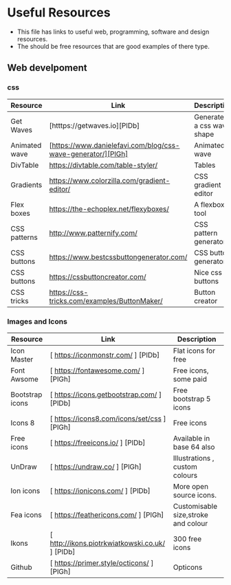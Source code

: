 # Useful Resources

  - This file has links to useful web, programming, software and design resources.
  - The should be free resources that are good examples of there type.

## Web develpoment 

### css

| Resource | Link | Description |
| ------ | ------ | ------------|
| Get Waves | [htttps://getwaves.io][PlDb] | Generates a css wave shape |
| Animated wave | [https://www.danielefavi.com/blog/css-wave-generator/][PlGh] | Animated wave |
| DivTable |	https://divtable.com/table-styler/ |Tables |
| Gradients | 	https://www.colorzilla.com/gradient-editor/	| CSS gradient editor |
| Flex boxes |	https://the-echoplex.net/flexyboxes/ |	A flexbox tool |
| CSS patterns |	http://www.patternify.com/ |	CSS pattern generator |
| CSS buttons	| https://www.bestcssbuttongenerator.com/	| CSS button generator |
| CSS buttons |	https://cssbuttoncreator.com/	| Nice css buttons |
| CSS tricks |https://css-tricks.com/examples/ButtonMaker/ | Button creator |


### Images and Icons

| Resource | Link | Description |
| ------ | ------ | ------------|
Icon Master	|	[	https://iconmonstr.com/	]	[PlDb]	|	Flat icons for free	|
Font Awsome	|	[	https://fontawesome.com/	]	[PlGh]	|	Free icons, some paid	|
Bootstrap icons	|	[	https://icons.getbootstrap.com/	]	[PlDb]	|	Free bootstrap 5 icons	|
Icons 8	|	[	https://icons8.com/icons/set/css	]	[PlGh]	|	Free icons	|
Free icons	|	[	https://freeicons.io/	]	[PlDb]	|	Available in base 64 also	|
UnDraw	|	[	https://undraw.co/	]	[PlGh]	|	Illustrations , custom colours	|
Ion icons	|	[	https://ionicons.com/	]	[PlDb]	|	More open source icons.	|
Fea icons	|	[	https://feathericons.com/	]	[PlGh]	|	Customisable size,stroke and colour	|
Ikons	|	[	http://ikons.piotrkwiatkowski.co.uk/	]	[PlDb]	|	300 free icons	|
Github	|	[	https://primer.style/octicons/	]	[PlGh]	|	Opticons	|